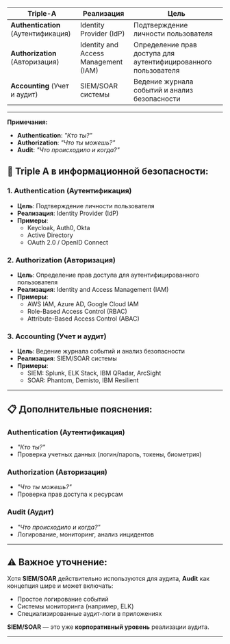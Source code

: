 | **Triple-A**                        | **Реализация**                       | **Цель**                                                       |
| ----------------------------------- | ------------------------------------ | -------------------------------------------------------------- |
| **Authentication** (Аутентификация) | Identity Provider (IdP)              | Подтверждение личности пользователя                            |
| **Authorization** (Авторизация)     | Identity and Access Management (IAM) | Определение прав доступа для аутентифицированного пользователя |
| **Accounting** (Учет и аудит)       | SIEM/SOAR системы                    | Ведение журнала событий и анализ безопасности                  |

---

**Примечания:**
- **Authentication**: *"Кто ты?"*
- **Authorization**: *"Что ты можешь?"*  
- **Audit**: *"Что происходило и когда?"*

## 🔐 **Triple A в информационной безопасности:**

### **1. Authentication (Аутентификация)**
- **Цель**: Подтверждение личности пользователя
- **Реализация**: Identity Provider (IdP)
- **Примеры**: 
  - Keycloak, Auth0, Okta
  - Active Directory
  - OAuth 2.0 / OpenID Connect

### **2. Authorization (Авторизация)**
- **Цель**: Определение прав доступа для аутентифицированного пользователя
- **Реализация**: Identity and Access Management (IAM)
- **Примеры**:
  - AWS IAM, Azure AD, Google Cloud IAM
  - Role-Based Access Control (RBAC)
  - Attribute-Based Access Control (ABAC)

### **3. Accounting (Учет и аудит)**
- **Цель**: Ведение журнала событий и анализ безопасности
- **Реализация**: SIEM/SOAR системы
- **Примеры**:
  - SIEM: Splunk, ELK Stack, IBM QRadar, ArcSight
  - SOAR: Phantom, Demisto, IBM Resilient

---

## 📋 **Дополнительные пояснения:**

### **Authentication (Аутентификация)**
- *"Кто ты?"*
- Проверка учетных данных (логин/пароль, токены, биометрия)

### **Authorization (Авторизация)**
- *"Что ты можешь?"*
- Проверка прав доступа к ресурсам

### **Audit (Аудит)**
- *"Что происходило и когда?"*
- Логирование, мониторинг, анализ инцидентов

---

## ⚠️ **Важное уточнение:**

Хотя **SIEM/SOAR** действительно используются для аудита, **Audit** как концепция шире и может включать:
- Простое логирование событий
- Системы мониторинга (например, ELK)
- Специализированные аудит-логи в приложениях

**SIEM/SOAR** — это уже **корпоративный уровень** реализации аудита.

---
